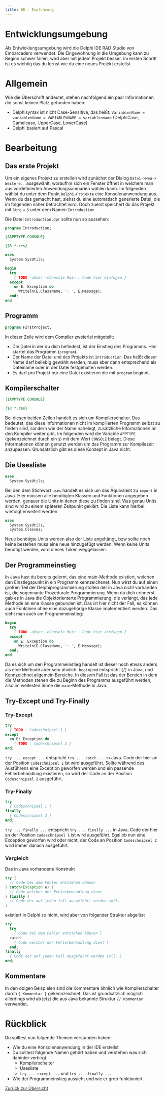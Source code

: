 ```yaml
---
title: 00 - Einführung
---
```


# Entwicklungsumgebung

Als Entwicklungsumgebung wird die Delphi IDE RAD Studio von Embarcadero
verwendet. Die Eingewöhnung in die Umgebung kann zu Beginn schwer fallen, wird
aber mit jedem Projekt besser. Im ersten Schritt ist es wichtig das du lernst
wie du eine neues Projekt erstellst.

# Allgemein

Wie die Überschrift andeutet, stehen nachfolgend ein paar Informationen die
sonst keinen Platz gefunden haben:

- Delphisyntax ist nicht Case-Sensitive, das heißt: `VariablenName =
  variablenName = VARIABLENNAME = variablenname` (DelphiCase, Camelcase,
  UpperCase, LowerCase)
- Delphi basiert auf Pascal

# Bearbeitung

## Das erste Projekt

Um ein eigenes Projekt zu erstellen wird zunächst der Dialog `Datei->Neu->
Weitere..` ausgewählt, woraufhin sich ein Fenster öffnet in welchem man aus
vordefinierten Anwendungsscenarien wählen kann. Im folgenden wählst du unter dem
Punkt `Delphi-Projekte` eine Konsolenanwendung aus. Wenn du das gemacht hast,
siehst du eine automatisch generierte Datei, die im folgenden näher betrachtet
wird. Doch zuerst speichert du das Projekt mit `Strg` + `S` unter dem Namen
`Introduction`.

Die Datei `Introduction.dpr` sollte nun so aussehen:

``` Pascal
program Introduction;

{$APPTYPE CONSOLE}

{$R *.res}

uses
  System.SysUtils;

begin
  try
    { TODO -oUser -cConsole Main : Code hier einfügen }
  except
    on E: Exception do
      Writeln(E.ClassName, ': ', E.Message);
  end;
end
```

## Programm

``` Pascal
program FirstProject;
```

In dieser Zeile wird dem Compiler zweierlei mitgeteilt:

- Die Datei in der du dich befindest, ist der Einstieg des Programms. Hier
startet das Programm (`program`).
- Der Name der Datei und des Projekts ist `Introduction`. Das heißt dieser Name
darf beliebig gewählt werden, muss aber dann entsprechend als Dateiname oder in
der Datei festgehalten werden.
- Es darf pro Projekt nur eine Datei existieren die mit `program` beginnt.

## Kompilerschalter

``` Pascal
{$APPTYPE CONSOLE}

{$R *.res}
```

Bei diesen beiden Zeilen handelt es sich um Kompilerschalter. Das bedeutet, das
diese Informationen nicht im kompilierten Programm selbst zu finden sind,
sondern wie der Name nahelegt, zusätzliche Informationen an den Kompiler weiter
gibt. Im folgenden wird die Variable `APPTYPE` (gekenzeichnet durch ein `$`) mit
dem Wert `CONSOLE` belegt. Diese Informationen können genutzt werden um das
Programm zur Kompilezeit anzupassen. Grunsätzlich gibt es diese Konzept in Java
nicht.

## Die Usesliste

``` Pascal
uses
  System.SysUtils;
```

Bei den dem Stichwort `uses` handelt es sich um das Äquivalent zu `import` in
Java. Hier müssen alle benötigten Klassen und Funktionen angegeben werden,
genauer die Units in denen diese zu finden sind. Was genau Units sind wird zu
einem späteren Zeitpunkt geklärt. Die Liste kann hierbei wiefolgt erweitert
werden:

``` Pascal
uses
  System.SysUtils,
  System.Classes;
```

Neue benötigte Units werden also der Liste angehängt, bzw sollte noch keine
bestehen muss eine neue hinzugefügt werden. Wenn keine Units benötigt werden,
wird dieses Token weggelassen.

## Der Programmeinstieg

In Java hast du bereits gelernt, das eine main-Methode existiert, welchen den
Einstiegspunkt in ein Programm kennzeichenet. Nun wirst du auf einen großen Teil
der Delphiprogrammierung stoßen der in Java nicht vorhanden ist, die sogennante
Prozedurale Programmierung. Wenn du dich erinnerst, gab es in Java die
Objektorienterte Programmierung, die verlangt, das jede Methode an eine Klasse
gebunden ist. Das ist hier nicht der Fall, es können auch Funktinen ohne eine
dazugehörige Klasse implementiert werden. Das sieht man auch am
Programmeinstieg:

``` Pascal
begin
  try
    { TODO -oUser -cConsole Main : Code hier einfügen }
  except
    on E: Exception do
      Writeln(E.ClassName, ': ', E.Message);
  end;
end
```

Da es sich um den Programmeinstieg handelt ist dieser noch etwas anders als eine
Methode aber sehr ähnlich. `begin`/`end` entspricht `{`/`}` in Java, und
Kennzeichnet allgemein Bereiche. In diesem Fall ist das der Bereich in dem die
Methoden stehen die zu Beginn des Programms ausgeführt werden, also im weitesten
Sinne die `main`-Methode in Java.

## Try-Except und Try-Finally

### Try-Except

``` Pascal
try
  { TODO : Codeschnipsel 1 }
except
  on E: Exception do
    { TODO : Codeschnipsel 2 }
end;
```

`try ... except ...` entspricht `try ... catch ...` in Java. Code der hier an
der Position `Codeschnipsel 1` ist wird ausgeführt. Sollte während des
Ausführens eine Exception geworfen werden und ein passende Fehlerbehandlung
existieren, so wird der Code an der Position `Codeschnipsel 2` ausgeführt.

### Try-Finally

``` Pascal
try
  { Codeschnipsel 1 }
finally
  { Codeschnipsel 2 }
end;
```

`try ... finally ...` entspricht `try ... finally ...` in Java. Code der hier an
der Position `Codeschnipsel 1` ist wird ausgeführt. Egal ob nun eine Exception
geworfen wird oder nicht, der Code an Position `Codeschnipsel 2` wird immer
danach ausgeführt.

### Vergleich

Das in Java vorhandene Konstrukt

``` Java
try {
  // Code bei dem Fehler entstehen können
} catch(Exception e) {
  // Code welcher der Fehlerbehandlung dient
} finally {
  // Code der auf jeden fall ausgeführt werden soll.
}
```

existiert in Delphi so nicht, wird aber von folgender Struktur abgelöst

``` Pascal
try
  try
    { Code bei dem Fehler entstehen können }
  catch
    { Code welcher der Fehlerbehandlung dient }
  end;
finally
  { Code der auf jeden Fall ausgeführt werden soll. }
end;
```

## Kommentare

In den obigen Beispielen sind die Kommentare ähnlich wie Kompilerschalter durch
`{ Kommentar }` gekennzeichnet. Das ist grundsätzlich möglich allerdings wird ab
jetzt die aus Java bekannte Struktur `// Kommentar` verwendet.

# Rückblick

Du solltest nun folgende Themen verstanden haben:

- Wie du eine Konsolenanwendung in der IDE erstellst
- Du solltest folgende Namen gehört haben und verstehen was sich dahinter
  verbirgt
  - Kompilerschalter
  - Usesliste
  - `try ... except ...` und `try ... finally ...`
- Wie der Programmeinstieg aussieht und wie er grob funktioniert

[Zurück zur Übersicht](../Index.html)
